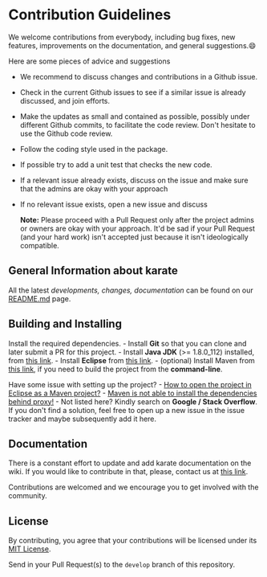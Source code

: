 # Contribution Guidelines

We welcome contributions from everybody, including bug fixes, new features, improvements on the documentation, and general suggestions.:smile:

Here are some pieces of advice and suggestions

   - We recommend to discuss changes and contributions in a Github issue.
   - Check in the current Github issues to see if a similar issue is already discussed, and join efforts.
   - Make the updates as small and contained as possible, possibly under different Github commits, to facilitate the code review. Don't      hesitate to use the Github code review.
   - Follow the coding style used in the package.
   - If possible try to add a unit test that checks the new code.
   - If a relevant issue already exists, discuss on the issue and make sure that the admins are okay with your approach
   - If no relevant issue exists, open a new issue and discuss

     **Note:** Please proceed with a Pull Request only after the project admins or owners are okay with your approach. It'd be sad if your Pull Request (and your hard work) isn't accepted just because it isn't ideologically compatible.
    
## General Information about karate

All the latest *developments, changes, documentation* can be found on our
[README.md](https://github.com/intuit/karate/blob/master/README.md) page.

## Building and Installing

 Install the required dependencies.
    - Install **Git** so that you can clone and later submit a PR for this project.
    - Install **Java JDK** (>= 1.8.0_112) installed, from [this link](http://www.oracle.com/technetwork/java/javase/downloads/jdk8-downloads-2133151.html).
    - Install **Eclipse** from [this link](http://www.eclipse.org/downloads/).
    - (optional) Install Maven from [this link](http://maven.apache.org), if you need to build the project from the **command-line**.

 Have some issue with setting up the project?
    - [How to open the project in Eclipse as a Maven project?](https://stackoverflow.com/a/36242422/143475)
    - [Maven is not able to install the dependencies behind proxy!]()
    - Not listed here? Kindly search on **Google / Stack Overflow**. If you don't find a solution, feel free to open up a new issue in the issue tracker and maybe subsequently add it here.
 
## Documentation

There is a constant effort to update and add karate documentation on the wiki.
If you would like to contribute in that, please, contact us at
[this link](https://github.com/intuit/karate/wiki/Support).

Contributions are welcomed and we encourage you to get involved with the
community.

## License

By contributing, you agree that your contributions will be licensed under its [MIT License](https://github.com/intuit/karate/blob/master/LICENSE).

 Send in your Pull Request(s) to the `develop` branch of this repository.
